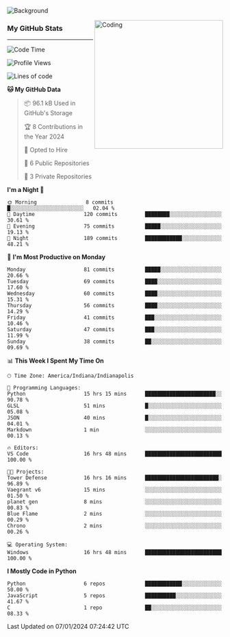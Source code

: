 ![Background](https://github.com/Nguyen-Noah/Nguyen-Noah/assets/112649680/f5d2296f-0508-400c-abcf-47c085708a2a)

<img align="right" alt="Coding" width="300" src="https://cdn.dribbble.com/users/1277312/screenshots/14733298/media/39b1045e593737587dd60e42c8422d1f.gif" >

### My GitHub Stats
---
<!--START_SECTION:waka-->
![Code Time](http://img.shields.io/badge/Code%20Time-20%20hrs%2019%20mins-blue)

![Profile Views](http://img.shields.io/badge/Profile%20Views-148-blue)

![Lines of code](https://img.shields.io/badge/From%20Hello%20World%20I%27ve%20Written-86.3%20thousand%20lines%20of%20code-blue)

**🐱 My GitHub Data** 

> 📦 96.1 kB Used in GitHub's Storage 
 > 
> 🏆 8 Contributions in the Year 2024
 > 
> 💼 Opted to Hire
 > 
> 📜 6 Public Repositories 
 > 
> 🔑 3 Private Repositories 
 > 
**I'm a Night 🦉** 

```text
🌞 Morning                8 commits           █░░░░░░░░░░░░░░░░░░░░░░░░   02.04 % 
🌆 Daytime                120 commits         ████████░░░░░░░░░░░░░░░░░   30.61 % 
🌃 Evening                75 commits          █████░░░░░░░░░░░░░░░░░░░░   19.13 % 
🌙 Night                  189 commits         ████████████░░░░░░░░░░░░░   48.21 % 
```
📅 **I'm Most Productive on Monday** 

```text
Monday                   81 commits          █████░░░░░░░░░░░░░░░░░░░░   20.66 % 
Tuesday                  69 commits          ████░░░░░░░░░░░░░░░░░░░░░   17.60 % 
Wednesday                60 commits          ████░░░░░░░░░░░░░░░░░░░░░   15.31 % 
Thursday                 56 commits          ████░░░░░░░░░░░░░░░░░░░░░   14.29 % 
Friday                   41 commits          ███░░░░░░░░░░░░░░░░░░░░░░   10.46 % 
Saturday                 47 commits          ███░░░░░░░░░░░░░░░░░░░░░░   11.99 % 
Sunday                   38 commits          ██░░░░░░░░░░░░░░░░░░░░░░░   09.69 % 
```


📊 **This Week I Spent My Time On** 

```text
🕑︎ Time Zone: America/Indiana/Indianapolis

💬 Programming Languages: 
Python                   15 hrs 15 mins      ███████████████████████░░   90.78 % 
GLSL                     51 mins             █░░░░░░░░░░░░░░░░░░░░░░░░   05.08 % 
JSON                     40 mins             █░░░░░░░░░░░░░░░░░░░░░░░░   04.01 % 
Markdown                 1 min               ░░░░░░░░░░░░░░░░░░░░░░░░░   00.13 % 

🔥 Editors: 
VS Code                  16 hrs 48 mins      █████████████████████████   100.00 % 

🐱‍💻 Projects: 
Tower Defense            16 hrs 16 mins      ████████████████████████░   96.89 % 
Vaegrant v6              15 mins             ░░░░░░░░░░░░░░░░░░░░░░░░░   01.50 % 
planet gen               8 mins              ░░░░░░░░░░░░░░░░░░░░░░░░░   00.83 % 
Blue Flame               2 mins              ░░░░░░░░░░░░░░░░░░░░░░░░░   00.29 % 
Chrono                   2 mins              ░░░░░░░░░░░░░░░░░░░░░░░░░   00.26 % 

💻 Operating System: 
Windows                  16 hrs 48 mins      █████████████████████████   100.00 % 
```

**I Mostly Code in Python** 

```text
Python                   6 repos             ████████████░░░░░░░░░░░░░   50.00 % 
JavaScript               5 repos             ██████████░░░░░░░░░░░░░░░   41.67 % 
C                        1 repo              ██░░░░░░░░░░░░░░░░░░░░░░░   08.33 % 
```




 Last Updated on 07/01/2024 07:24:42 UTC
<!--END_SECTION:waka-->

<!--
**Nguyen-Noah/Nguyen-Noah** is a ✨ _special_ ✨ repository because its `README.md` (this file) appears on your GitHub profile.

Here are some ideas to get you started:

- 🔭 I’m currently working on ...
- 🌱 I’m currently learning ...
- 👯 I’m looking to collaborate on ...
- 🤔 I’m looking for help with ...
- 💬 Ask me about ...
- 📫 How to reach me: ...
- 😄 Pronouns: ...
- ⚡ Fun fact: ...
-->

